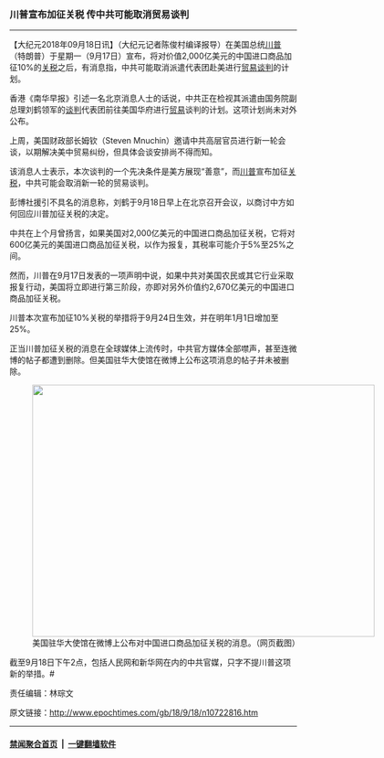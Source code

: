 ### 川普宣布加征关税 传中共可能取消贸易谈判
------------------------

<p>【大纪元2018年09月18日讯】（大纪元记者陈俊村编译报导）在美国总统<a href="http://www.epochtimes.com/gb/tag/%E5%B7%9D%E6%99%AE.html">川普</a>（特朗普）于星期一（9月17日）宣布，将对价值2,000亿美元的中国进口商品加征10%的<a href="http://www.epochtimes.com/gb/tag/%E5%85%B3%E7%A8%8E.html">关税</a>之后，有消息指，中共可能取消派遣代表团赴美进行<a href="http://www.epochtimes.com/gb/tag/%E8%B4%B8%E6%98%93.html">贸易</a><a href="http://www.epochtimes.com/gb/tag/%E8%B0%88%E5%88%A4.html">谈判</a>的计划。</p>
<p>香港《南华早报》引述一名北京消息人士的话说，中共正在检视其派遣由国务院副总理刘鹤领军的<a href="http://www.epochtimes.com/gb/tag/%E8%B0%88%E5%88%A4.html">谈判</a>代表团前往美国华府进行<a href="http://www.epochtimes.com/gb/tag/%E8%B4%B8%E6%98%93.html">贸易</a>谈判的计划。这项计划尚未对外公布。</p>
<p>上周，美国财政部长姆钦（Steven Mnuchin）邀请中共高层官员进行新一轮会谈，以期解决美中贸易纠纷，但具体会谈安排尚不得而知。</p>
<p>该消息人士表示，本次谈判的一个先决条件是美方展现“善意”，而<a href="http://www.epochtimes.com/gb/tag/%E5%B7%9D%E6%99%AE.html">川普</a>宣布加征<a href="http://www.epochtimes.com/gb/tag/%E5%85%B3%E7%A8%8E.html">关税</a>，中共可能会取消新一轮的贸易谈判。</p>
<p>彭博社援引不具名的消息称，刘鹤于9月18日早上在北京召开会议，以商讨中方如何回应川普加征关税的决定。</p>
<p>中共在上个月曾扬言，如果美国对2,000亿美元的中国进口商品加征关税，它将对600亿美元的美国进口商品加征关税，以作为报复，其税率可能介于5%至25%之间。</p>
<p>然而，川普在9月17日发表的一项声明中说，如果中共对美国农民或其它行业采取报复行动，美国将立即进行第三阶段，亦即对另外价值约2,670亿美元的中国进口商品加征关税。</p>
<p>川普本次宣布加征10%关税的举措将于9月24日生效，并在明年1月1日增加至25%。</p>
<p>正当川普加征关税的消息在全球媒体上流传时，中共官方媒体全部噤声，甚至连微博的帖子都遭到删除。但美国驻华大使馆在微博上公布这项消息的帖子并未被删除。</p>
<figure id="attachment_10722873" style="width: 600px" class="wp-caption aligncenter"><a href="http://i.epochtimes.com/assets/uploads/2018/09/tarrif.jpg"><img class="wp-image-10722873 size-large" src="http://i.epochtimes.com/assets/uploads/2018/09/tarrif-600x441.jpg" alt="" width="600" height="441" /></a><figcaption class="wp-caption-text">美国驻华大使馆在微博上公布对中国进口商品加征关税的消息。（网页截图）</figcaption></figure>
<p>截至9月18日下午2点，包括人民网和新华网在内的中共官媒，只字不提川普这项新的举措。#</p>
<p>责任编辑：林琮文</p>

原文链接：http://www.epochtimes.com/gb/18/9/18/n10722816.htm


------------------------
#### [禁闻聚合首页](https://github.com/gfw-breaker/banned-news/blob/master/README.md) &nbsp;|&nbsp;  [一键翻墙软件](https://github.com/gfw-breaker/nogfw/blob/master/README.md)